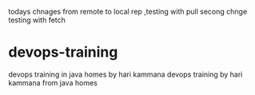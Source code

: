 todays chnages from remote to local rep  ,testing with pull
secong chnge testing with fetch
# devops-training ## 
devops training   in java homes by hari kammana
devops training  by hari kammana from java homes

